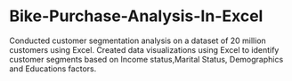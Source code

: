 # Bike-Purchase-Analysis-In-Excel
Conducted customer segmentation analysis on a dataset of 20 million customers using Excel. Created data visualizations using Excel to identify customer segments based on Income status,Marital Status, Demographics and Educations factors.
